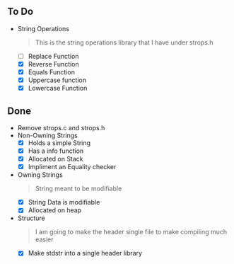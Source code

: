 ## To Do

- String Operations
    > This is the string operations library that I have under strops.h
    * [ ] Replace Function
    * [x] Reverse Function
    * [x] Equals Function
    * [x] Uppercase function
    * [x] Lowercase Function

## Done

- Remove strops.c and strops.h
- Non-Owning Strings
    * [x] Holds a simple String
    * [x] Has a info function
    * [x] Allocated on Stack
    * [x] Impliment an Equality checker
- Owning Strings
    > String meant to be modifiable
    * [x] String Data is modifiable
    * [x] Allocated on heap
- Structure
    > I am going to make the header single file to make compiling much easier
    * [x] Make stdstr into a single header library
